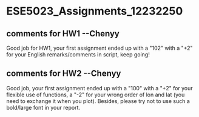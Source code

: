 # ESE5023_Assignments_12232250

## comments for HW1 --Chenyy
Good job for HW1, your first assignment ended up with a "102" with a "+2" for your English remarks/comments in script, keep going!

## comments for HW2 --Chenyy
Good job, your first assignment ended up with a "100" with a "+2" for your flexible use of functions, a "-2" for your wrong order of lon and lat (you need to exchange it when you plot). Besides, please try not to use such a bold/large font in your report.
